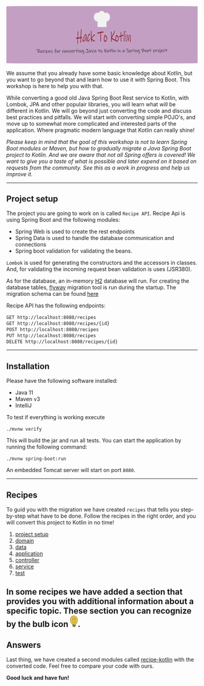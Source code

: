 ![](recipes/sources/png/HackToKotlinLogo.png)

We assume that you already have some basic knowledge about Kotlin, but you want to go beyond that and learn how to use
it with Spring Boot.
This workshop is here to help you with that.

While converting a good old Java Spring Boot Rest service to Kotlin, with Lombok, JPA and other populair libraries,
you will learn what will be different in Kotlin. We will go beyond just converting the code and discuss best practices
and pitfalls.
We will start with converting simple POJO's, and move up to somewhat more complicated and interested parts of the
application.
Where pragmatic modern language that Kotlin can really shine!

*Please keep in mind that the goal of this workshop is not to learn Spring Boot modules or Maven, but how to gradually
migrate a Java Spring Boot project to Kotlin. And we are aware that not all Spring offers is covered! We want to give you a taste of what is
possible and later expend on it based on requests from the community. See this as a work in progress and help us improve it.*

---

## Project setup

The project you are going to work on is called `Recipe API`.
Recipe Api is using Spring Boot and the following modules:

- Spring Web is used to create the rest endpoints
- Spring Data is used to handle the database communication and connections
- Spring boot validation for validating the beans.

`Lombok` is used for generating the constructors and the accessors in classes.
And, for validating the incoming request bean validation is uses (JSR380).

As for the database, an in-memory [H2](https://www.h2database.com/html/main.html) database will run.
For creating the database tables, [flyway](https://flywaydb.org/documentation/getstarted/how) migration
tool is run during the startup.
The migration schema can be found [here](recipe-java/src/main/resources/db/migration/V1_0__recipes.sql)

Recipe API has the following endpoints:

````
GET http://localhost:8080/recipes
GET http://localhost:8080/recipes/{id}
POST http://localhost:8080/recipes
PUT http://localhost:8080/recipes
DELETE http://localhost:8080/recipes/{id}
````

---

## Installation

Please have the following software installed:

- Java 11
- Maven v3
- IntelliJ

To test if everything is working execute

```shell 
./mvnw verify
```

This will build the jar and run all tests. You can start the application by running the following command:

```shell
./mvnw spring-boot:run
```

An embedded Tomcat server will start on port ``8080``.

---

## Recipes

To guid you with the migration we have created `recipes` that tells you step-by-step what have to be done.
Follow the recipes in the right order, and you will convert this project to Kotlin in no time!

1) [project setup](recipes/1-project-setup/Recipe.md)
2) [domain](recipes/2-domain-models/Recipe.md)
3) [data](recipes/3-data/Recipe.md)
4) [application](recipes/4-application/Recipe.md)
5) [controller](recipes/5-controller/Recipe.md)
6) [service](recipes/6-service/Recipe.md)
7) [test](recipes/7-test/Recipe.md)

In some recipes we have added a section that provides you with additional information about a specific topic.
These section you can recognize by the bulb icon ![](recipes/sources/png/light-bulb-xs.png).
---

## Answers

Last thing, we have created a second modules called [recipe-kotlin](recipe-kotlin) with the converted code.
Feel free to compare your code with ours.

**Good luck and have fun!**
